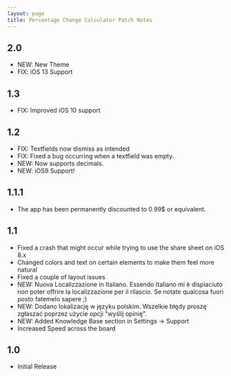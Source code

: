 ```yaml
---
layout: page
title: Percentage Change Calculator Patch Notes
---
```


## 2.0

- NEW: New Theme
- FIX: iOS 13 Support

## 1.3

- FIX: Improved iOS 10 support

## 1.2

- FIX: Textfields now dismiss as intended
- FIX: Fixed a bug occurring when a textfield was empty.
- NEW: Now supports decimals.
- NEW: iOS9 Support!

## 1.1.1

- The app has been permanently discounted to 0.99$ or equivalent.

## 1.1

* Fixed a crash that might occur while trying to use the share sheet on iOS 8.x
* Changed colors and text on certain elements to make them feel more natural
* Fixed a couple of layout issues
* NEW: Nuova Localizzazione in Italiano. Essendo Italiano mi è dispiaciuto non poter offrire la localizzazione per il rilascio. Se notate qualcosa fuori posto fatemelo sapere ;)
* NEW: Dodano lokalizację w języku polskim. Wszelkie błędy proszę zgłaszać poprzez użycie opcji "wyślij opinię".
* NEW: Added Knowledge Base section in Settings -\> Support
* Increased Speed across the board

## 1.0

- Initial Release
